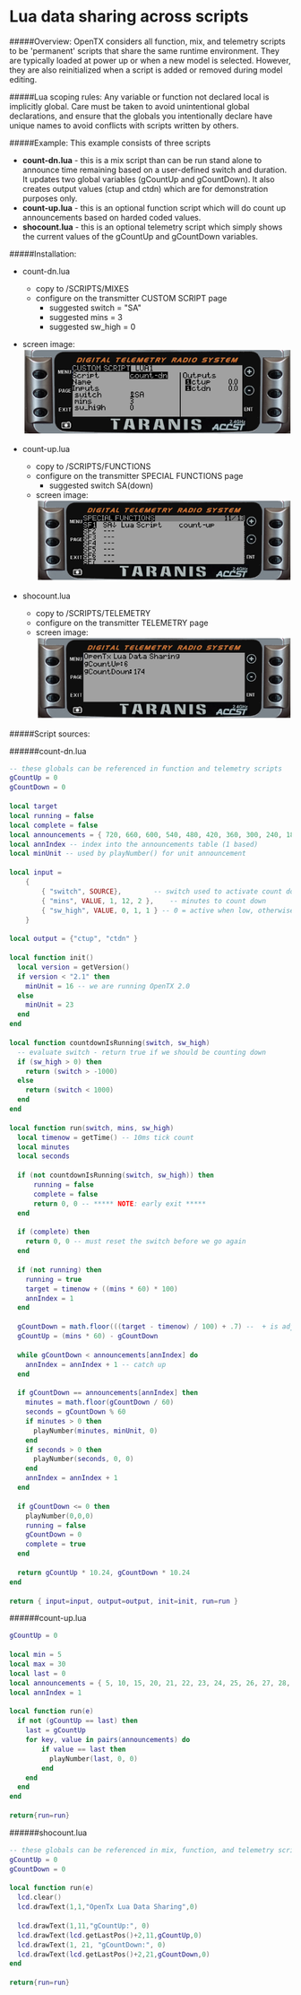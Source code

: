 # Lua data sharing across scripts

#####Overview:
OpenTX considers all function, mix, and telemetry scripts to be 'permanent' scripts that share the same runtime environment. They are typically loaded at power up or when a new model is selected.  However, they are also reinitialized when a script is added or removed during model editing.

#####Lua scoping rules:
Any variable or function not declared local is implicitly global. Care must be taken to avoid unintentional global declarations, and ensure that the globals you intentionally declare have unique names to avoid conflicts with scripts written by others.

#####Example:
This example consists of three scripts
- **count-dn.lua** - this is a mix script than can be run stand alone to announce time remaining based on a user-defined switch and duration.  It updates two global variables (gCountUp and gCountDown).  It also creates output values (ctup and ctdn) which are for demonstration purposes only.
- **count-up.lua** - this is an optional function script which will do count up announcements based on harded coded values.
- **shocount.lua** - this is an optional telemetry script which simply shows the current values of the gCountUp and gCountDown variables.

#####Installation:
 - count-dn.lua
   - copy to /SCRIPTS/MIXES
   - configure on the transmitter CUSTOM SCRIPT page
     - suggested switch = "SA"
     - suggested mins = 3
     - suggested sw_high = 0
  -  screen image:
![count-dn.lua mix script](count-dn.png)


 - count-up.lua
   -  copy to /SCRIPTS/FUNCTIONS
   -  configure on the transmitter SPECIAL FUNCTIONS page
      - suggested switch SA(down)
   -  screen image:
![count-up.lua function script](count-up.png)


 - shocount.lua
   -  copy to /SCRIPTS/TELEMETRY
   -  configure on the transmitter TELEMETRY page
   -  screen image:
![shocount.lua function script](shocount.png)

#####Script sources:

######count-dn.lua
```lua
-- these globals can be referenced in function and telemetry scripts
gCountUp = 0
gCountDown = 0

local target
local running = false
local complete = false
local announcements = { 720, 660, 600, 540, 480, 420, 360, 300, 240, 180, 120, 105, 90, 75, 60, 55, 50, 45, 40, 35, 30, 29, 28, 27, 26, 25, 24, 23, 22, 21, 20, 19, 18, 17, 16, 15, 14, 13, 12, 11, 10, 9, 8, 7, 6, 5, 4, 3, 2, 1, 0}
local annIndex -- index into the announcements table (1 based)
local minUnit -- used by playNumber() for unit announcement

local input =
    {
        { "switch", SOURCE},		-- switch used to activate count down
        { "mins", VALUE, 1, 12, 2 },	-- minutes to count down
        { "sw_high", VALUE, 0, 1, 1 } -- 0 = active when low, otherwise active when high
    }

local output = {"ctup", "ctdn" } 	

local function init()
  local version = getVersion()
  if version < "2.1" then
    minUnit = 16 -- we are running OpenTX 2.0
  else
    minUnit = 23
  end
end

local function countdownIsRunning(switch, sw_high)
  -- evaluate switch - return true if we should be counting down
  if (sw_high > 0) then
    return (switch > -1000)
  else
    return (switch < 1000)
  end
end

local function run(switch, mins, sw_high)
  local timenow = getTime() -- 10ms tick count
  local minutes
  local seconds
  
  if (not countdownIsRunning(switch, sw_high)) then
      running = false
      complete = false
      return 0, 0 -- ***** NOTE: early exit *****
  end
  
  if (complete) then
    return 0, 0 -- must reset the switch before we go again
  end
  
  if (not running) then
    running = true
    target = timenow + ((mins * 60) * 100)
    annIndex = 1
  end
  
  gCountDown = math.floor(((target - timenow) / 100) + .7) --  + is adj. to for announcement lag
  gCountUp = (mins * 60) - gCountDown
  
  while gCountDown < announcements[annIndex] do
    annIndex = annIndex + 1 -- catch up
  end
    
  if gCountDown == announcements[annIndex] then
    minutes = math.floor(gCountDown / 60)
    seconds = gCountDown % 60
    if minutes > 0 then
      playNumber(minutes, minUnit, 0)
    end
    if seconds > 0 then
      playNumber(seconds, 0, 0)
    end
    annIndex = annIndex + 1
  end
  
  if gCountDown <= 0 then
    playNumber(0,0,0)
    running = false
    gCountDown = 0
    complete = true
  end

  return gCountUp * 10.24, gCountDown * 10.24
end

return { input=input, output=output, init=init, run=run }
```

######count-up.lua
```lua
gCountUp = 0

local min = 5
local max = 30
local last = 0
local announcements = { 5, 10, 15, 20, 21, 22, 23, 24, 25, 26, 27, 28, 29 }
local annIndex = 1

local function run(e)
  if not (gCountUp == last) then
    last = gCountUp
    for key, value in pairs(announcements) do
        if value == last then
          playNumber(last, 0, 0)
        end
    end    
  end
end

return{run=run}
```

######shocount.lua
```lua
-- these globals can be referenced in mix, function, and telemetry scripts
gCountUp = 0
gCountDown = 0

local function run(e)
  lcd.clear()
  lcd.drawText(1,1,"OpenTx Lua Data Sharing",0)
  
  lcd.drawText(1,11,"gCountUp:", 0)
  lcd.drawText(lcd.getLastPos()+2,11,gCountUp,0)
  lcd.drawText(1, 21, "gCountDown:", 0)
  lcd.drawText(lcd.getLastPos()+2,21,gCountDown,0)
end

return{run=run}
```
